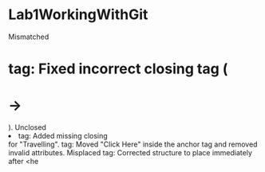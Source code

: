 # Lab1WorkingWithGit
 
 Mismatched <h1> tag: Fixed incorrect closing tag (<h1> → </h1>).
 Unclosed <li> tag: Added missing closing </li> for "Travelling".
 <a> tag: Moved "Click Here" inside the anchor tag and removed invalid attributes.
 Misplaced <body> tag: Corrected structure to place <body> immediately after <he